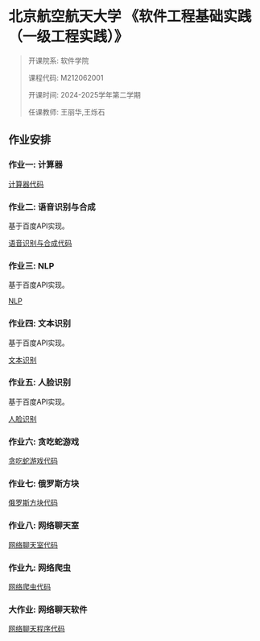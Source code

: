 # 北京航空航天大学 《软件工程基础实践（一级工程实践）》

> 开课院系: 软件学院
> 
> 课程代码: M212062001
> 
> 开课时间: 2024-2025学年第二学期
> 
> 任课教师: 王丽华,王烁石

## 作业安排

### 作业一: 计算器

[计算器代码](./Calculator/)

### 作业二: 语音识别与合成

基于百度API实现。

[语音识别与合成代码](./VoiceApplication/)

### 作业三: NLP

基于百度API实现。

[NLP](./NaturalLanguageProcessing/)

### 作业四: 文本识别

基于百度API实现。

[文本识别](./OpticalCharacterRecognition/)

###  作业五: 人脸识别

基于百度API实现。

[人脸识别](./FaceRecognition/)

### 作业六: 贪吃蛇游戏

[贪吃蛇游戏代码](./SnakeGame/)

### 作业七: 俄罗斯方块

[俄罗斯方块代码](./Tetris/)

### 作业八: 网络聊天室

[网络聊天室代码](./ChatRoom/)

###  作业九: 网络爬虫

[网络爬虫代码](./WebCrawler/)

### 大作业: 网络聊天软件

[网络聊天程序代码](./ChatRoomPlus/)

